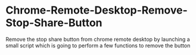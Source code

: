 # Chrome-Remote-Desktop-Remove-Stop-Share-Button
Remove the stop share button from chrome remote desktop by launching a small script which is going to perform a few functions to remove the button

